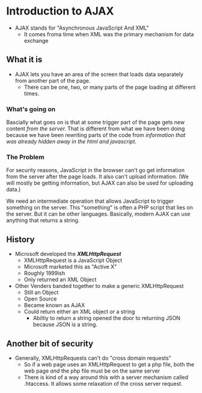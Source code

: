 # Introduction to AJAX

* AJAX stands for "Asynchronous JavaScript And XML"
  * It comes froma time when XML was the primary mechanism for data exchange

## What it is

* AJAX lets you have an area of the screen that loads data separately from another part of the page.
  * There can be one, two, or many parts of the page loading at different times.

### What's going on

  Bascially what goes on is that at some trigger part of the page gets new content *from the server.*  That is different from what we have been doing because we have been rewriting parts of the code from *information that was already hidden away in the html and javascript.*

### The Problem

For security reasons, JavaScript in the browser can't go get information from the server after the page loads.  It also can't upload information.  (We will mostly be getting information, but AJAX can also be used for uploading data.)

We need an intermediate operation that allows JavaScript to trigger something on the server.  This "something" is often a PHP script that lies on the server.  But it can be other languages.  Basically, modern AJAX can use anything that returns a string.

## History

* Microsoft developed the ***XMLHttpRequest***
  * XMLHttpRequest is a JavaScript Object
  * Microsoft marketed this as "Active X"
  * Roughly 1999ish
  * Only returned an XML Object
* Other Venders banded together to make a generic XMLHttpRequest
  * Still an Object
  * Open Source
  * Became known as AJAX
  * Could return either an XML object *or* a string
    * Abiltiy to return a string opened the door to returning JSON because JSON is a string.

## Another bit of security

* Generally, XMLHttpRequests can't do "cross domain requests"
  * So if a web page uses an XMLHttpRequest to get a php file, both the web page *and* the php file must be on the same server
  * There is kind of a way around this with a server mechanism called .htaccess.  It allows some relaxation of the cross server request.